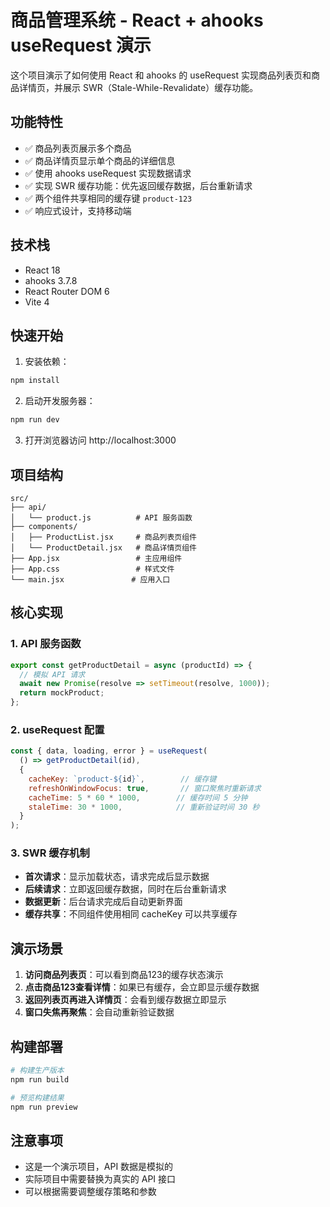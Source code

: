 # 商品管理系统 - React + ahooks useRequest 演示

这个项目演示了如何使用 React 和 ahooks 的 useRequest 实现商品列表页和商品详情页，并展示 SWR（Stale-While-Revalidate）缓存功能。

## 功能特性

- ✅ 商品列表页展示多个商品
- ✅ 商品详情页显示单个商品的详细信息
- ✅ 使用 ahooks useRequest 实现数据请求
- ✅ 实现 SWR 缓存功能：优先返回缓存数据，后台重新请求
- ✅ 两个组件共享相同的缓存键 `product-123`
- ✅ 响应式设计，支持移动端

## 技术栈

- React 18
- ahooks 3.7.8
- React Router DOM 6
- Vite 4

## 快速开始

1. 安装依赖：
```bash
npm install
```

2. 启动开发服务器：
```bash
npm run dev
```

3. 打开浏览器访问 http://localhost:3000

## 项目结构

```
src/
├── api/
│   └── product.js          # API 服务函数
├── components/
│   ├── ProductList.jsx     # 商品列表页组件
│   └── ProductDetail.jsx   # 商品详情页组件
├── App.jsx                 # 主应用组件
├── App.css                 # 样式文件
└── main.jsx               # 应用入口
```

## 核心实现

### 1. API 服务函数

```javascript
export const getProductDetail = async (productId) => {
  // 模拟 API 请求
  await new Promise(resolve => setTimeout(resolve, 1000));
  return mockProduct;
};
```

### 2. useRequest 配置

```javascript
const { data, loading, error } = useRequest(
  () => getProductDetail(id),
  {
    cacheKey: `product-${id}`,        // 缓存键
    refreshOnWindowFocus: true,       // 窗口聚焦时重新请求
    cacheTime: 5 * 60 * 1000,        // 缓存时间 5 分钟
    staleTime: 30 * 1000,            // 重新验证时间 30 秒
  }
);
```

### 3. SWR 缓存机制

- **首次请求**：显示加载状态，请求完成后显示数据
- **后续请求**：立即返回缓存数据，同时在后台重新请求
- **数据更新**：后台请求完成后自动更新界面
- **缓存共享**：不同组件使用相同 cacheKey 可以共享缓存

## 演示场景

1. **访问商品列表页**：可以看到商品123的缓存状态演示
2. **点击商品123查看详情**：如果已有缓存，会立即显示缓存数据
3. **返回列表页再进入详情页**：会看到缓存数据立即显示
4. **窗口失焦再聚焦**：会自动重新验证数据

## 构建部署

```bash
# 构建生产版本
npm run build

# 预览构建结果
npm run preview
```

## 注意事项

- 这是一个演示项目，API 数据是模拟的
- 实际项目中需要替换为真实的 API 接口
- 可以根据需要调整缓存策略和参数
